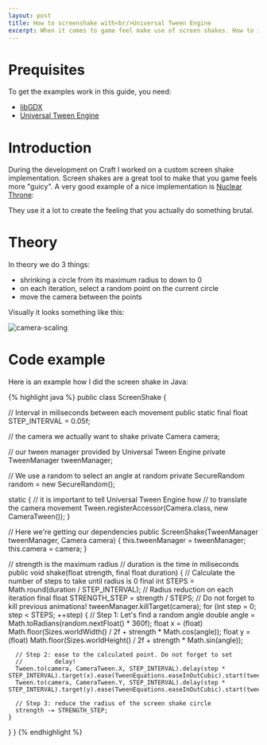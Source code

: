 ```yaml
---
layout: post
title: How to screenshake with<br/>Universal Tween Engine
excerpt: When it comes to game feel make use of screen shakes. How to implement that awesome feature? I'll show you my way!
---
```

# Prequisites

To get the examples work in this guide, you need:

- [libGDX](http://libgdx.badlogicgames.com)
- [Universal Tween Engine](https://code.google.com/p/java-universal-tween-engine/)

# Introduction

During the development on Craft I worked on a custom screen shake implementation. Screen shakes are a great tool to make that you game feels more "guicy". A very good example of a nice implementation is [Nuclear Throne](http://nuclearthrone.com):

They use it a lot to create the feeling that you actually do something brutal.

# Theory

In theory we do 3 things:

- shrinking a circle from its maximum radius to down to 0
- on each iteration, select a random point on the current circle
- move the camera between the points

Visually it looks something like this:

![camera-scaling](/blog/img/camera-scaling.png)

# Code example

Here is an example how I did the screen shake in Java:

{% highlight java %}
public class ScreenShake {

  // Interval in miliseconds between each movement
  public static final float STEP_INTERVAL = 0.05f;

  // the camera we actually want to shake
  private Camera camera;

  // our tween manager provided by Universal Tween Engine
  private TweenManager tweenManager;

  // We use a random to select an angle at random
  private SecureRandom random = new SecureRandom();

  static {
    // it is important to tell Universal Tween Engine how
    // to translate the camera movement
    Tween.registerAccessor(Camera.class, new CameraTween());
  }

  // Here we're getting our dependencies
  public ScreenShake(TweenManager tweenManager, Camera camera) {
    this.tweenManager = tweenManager;
    this.camera = camera;
  }

  // strength is the maximum radius
  // duration is the time in miliseconds
  public void shake(float strength, final float duration) {
    // Calculate the number of steps to take until radius is 0
    final int STEPS = Math.round(duration / STEP_INTERVAL);
    // Radius reduction on each iteration
    final float STRENGTH_STEP = strength / STEPS;
    // Do not forget to kill previous animations!
    tweenManager.killTarget(camera);
    for (int step = 0; step < STEPS; ++step) {
      // Step 1: Let's find a random angle
      double angle = Math.toRadians(random.nextFloat() * 360f);
      float x = (float) Math.floor(Sizes.worldWidth() / 2f + strength * Math.cos(angle));
      float y = (float) Math.floor(Sizes.worldHeight() / 2f + strength * Math.sin(angle));

      // Step 2: ease to the calculated point. Do not forget to set
      //         delay!
      Tween.to(camera, CameraTween.X, STEP_INTERVAL).delay(step * STEP_INTERVAL).target(x).ease(TweenEquations.easeInOutCubic).start(tweenManager);
      Tween.to(camera, CameraTween.Y, STEP_INTERVAL).delay(step * STEP_INTERVAL).target(y).ease(TweenEquations.easeInOutCubic).start(tweenManager);

      // Step 3: reduce the radius of the screen shake circle
      strength -= STRENGTH_STEP;
    }
  }
}
{% endhighlight %}
